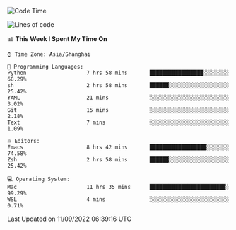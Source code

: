 <!--START_SECTION:waka-->
![Code Time](http://img.shields.io/badge/Code%20Time-858%20hrs%206%20mins-blue)

![Lines of code](https://img.shields.io/badge/From%20Hello%20World%20I%27ve%20Written-22%20Thousand%20lines%20of%20code-blue)

📊 **This Week I Spent My Time On** 

```text
⌚︎ Time Zone: Asia/Shanghai

💬 Programming Languages: 
Python                   7 hrs 58 mins       █████████████████░░░░░░░░   68.29% 
sh                       2 hrs 58 mins       ██████░░░░░░░░░░░░░░░░░░░   25.42% 
YAML                     21 mins             ░░░░░░░░░░░░░░░░░░░░░░░░░   3.02% 
Git                      15 mins             ░░░░░░░░░░░░░░░░░░░░░░░░░   2.18% 
Text                     7 mins              ░░░░░░░░░░░░░░░░░░░░░░░░░   1.09%

🔥 Editors: 
Emacs                    8 hrs 42 mins       ██████████████████░░░░░░░   74.58% 
Zsh                      2 hrs 58 mins       ██████░░░░░░░░░░░░░░░░░░░   25.42%

💻 Operating System: 
Mac                      11 hrs 35 mins      ████████████████████████░   99.29% 
WSL                      4 mins              ░░░░░░░░░░░░░░░░░░░░░░░░░   0.71%

```


 Last Updated on 11/09/2022 06:39:16 UTC
<!--END_SECTION:waka-->
